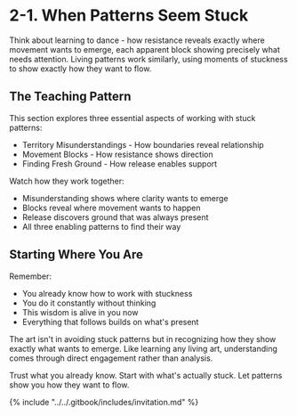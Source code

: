 # 2-1. When Patterns Seem Stuck

Think about learning to dance - how resistance reveals exactly where movement wants to emerge, each apparent block showing precisely what needs attention. Living patterns work similarly, using moments of stuckness to show exactly how they want to flow.

## The Teaching Pattern

This section explores three essential aspects of working with stuck patterns:

* Territory Misunderstandings - How boundaries reveal relationship
* Movement Blocks - How resistance shows direction
* Finding Fresh Ground - How release enables support

Watch how they work together:

* Misunderstanding shows where clarity wants to emerge
* Blocks reveal where movement wants to happen
* Release discovers ground that was always present
* All three enabling patterns to find their way

## Starting Where You Are

Remember:

* You already know how to work with stuckness
* You do it constantly without thinking
* This wisdom is alive in you now
* Everything that follows builds on what's present

The art isn't in avoiding stuck patterns but in recognizing how they show exactly what wants to emerge. Like learning any living art, understanding comes through direct engagement rather than analysis.

Trust what you already know. Start with what's actually stuck. Let patterns show you how they want to flow.

{% include "../../.gitbook/includes/invitation.md" %}

